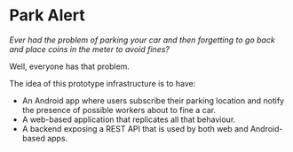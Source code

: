 Park Alert
============

*Ever had the problem of parking your car and then forgetting to go back and place coins in the meter to avoid fines?*

Well, everyone has that problem.

The idea of this prototype infrastructure is to have:
 * An Android app where users subscribe their parking location and notify the presence of possible workers about to fine a car.
 * A web-based application that replicates all that behaviour.
 * A backend exposing a REST API that is used by both web and Android-based apps.

